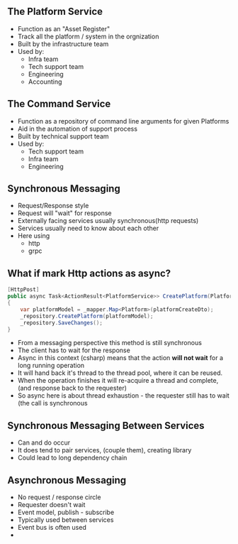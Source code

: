 ## The Platform Service  

* Function as an "Asset Register"
* Track all the platform / system in the orgnization  
* Built by the infrastructure team 
* Used by:
  * Infra team 
  * Tech support team 
  * Engineering 
  * Accounting  

## The Command Service  

* Function as a repository of command line arguments for given Platforms  
* Aid in the automation of support process  
* Built by technical support team  
* Used by:
  * Tech support team
  * Infra team
  * Engineering
  
## Synchronous Messaging  
* Request/Response style
* Request will "wait" for response  
* Externally facing services usually synchronous(http requests)    
* Services usually need to know about each other  
* Here using 
  * http
  * grpc  

## What if mark Http actions as async?
```csharp
[HttpPost]
public async Task<ActionResult<PlatformService>> CreatePlatform(PlatformCreateDto platformCreateDto) 
{
    var platformModel = _mapper.Map<Platform>(platformCreateDto);
    _repository.CreatePlatform(platformModel);
    _repository.SaveChanges();
}
```
* From a messaging perspective this method is still synchronous  
* The client has to wait for the response 
* Async in this context (csharp) means that the action **will not wait** for a long running operation  
* It will hand back it's thread to the thread pool, where it can be reused.  
* When the operation finishes it will re-acquire a thread and complete, (and response back to the requester)
* So async here is about thread exhaustion - the requester still has to wait (the call is synchronous  

## Synchronous Messaging Between Services  
* Can and do occur  
* It does tend to pair services, (couple them), creating library  
* Could lead to long dependency chain  

## Asynchronous Messaging 
* No request / response circle  
* Requester doesn't wait  
* Event model, publish - subscribe  
* Typically used between services  
* Event bus is often used  
* 
